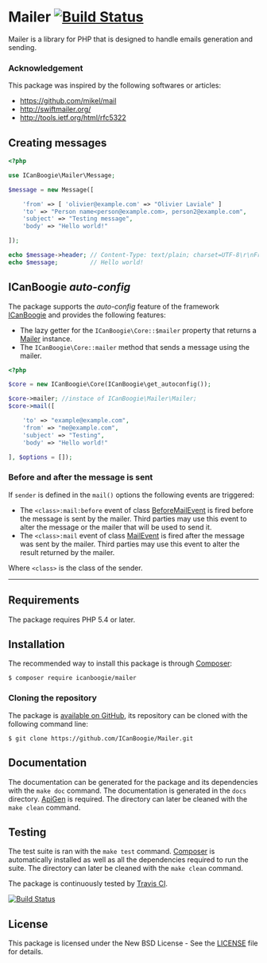 # Mailer [![Build Status](https://travis-ci.org/ICanBoogie/Mailer.svg?branch=master)](https://travis-ci.org/ICanBoogie/Mailer)

Mailer is a library for PHP that is designed to handle emails generation and sending.





### Acknowledgement

This package was inspired by the following softwares or articles:

- <https://github.com/mikel/mail>
- <http://swiftmailer.org/>
- <http://tools.ietf.org/html/rfc5322>





## Creating messages

```php
<?php

use ICanBoogie\Mailer\Message;

$message = new Message([

	'from' => [ 'olivier@example.com' => "Olivier Laviale" ]
	'to' => "Person name<person@example.com>, person2@example.com",
	'subject' => "Testing message",
	'body' => "Hello world!"

]);

echo $message->header; // Content-Type: text/plain; charset=UTF-8\r\nFrom: Olivier Laviale <olivier@ex…
echo $message;         // Hello world!
```





## ICanBoogie _auto-config_

The package supports the _auto-config_ feature of the framework [ICanBoogie][] and provides the
following features:

- The lazy getter for the `ICanBoogie\Core::$mailer` property that returns a [Mailer][] instance.
- The `ICanBoogie\Core::mailer` method that sends a message using the mailer.

```php
<?php

$core = new ICanBoogie\Core(ICanBoogie\get_autoconfig());

$core->mailer; //instace of ICanBoogie\Mailer\Mailer;
$core->mail([

	'to' => "example@example.com",
	'from' => "me@example.com",
	'subject' => "Testing",
	'body' => "Hello world!"

], $options = []);
```




### Before and after the message is sent

If `sender` is defined in the `mail()` options the following events are triggered:

- The `<class>:mail:before` event of class [BeforeMailEvent][] is fired before the message
is sent by the mailer. Third parties may use this event to alter the message or the mailer that
will be used to send it.
- The `<class>:mail` event of class [MailEvent][] is fired after the message was sent by the
mailer. Third parties may use this event to alter the result returned by the mailer.

Where `<class>` is the class of the sender.





----------





## Requirements

The package requires PHP 5.4 or later.





## Installation

The recommended way to install this package is through [Composer](http://getcomposer.org/):

```
$ composer require icanboogie/mailer
```






### Cloning the repository

The package is [available on GitHub](https://github.com/ICanBoogie/Mailer), its repository can be
cloned with the following command line:

	$ git clone https://github.com/ICanBoogie/Mailer.git





## Documentation

The documentation can be generated for the package and its dependencies with the `make doc`
command. The documentation is generated in the `docs` directory. [ApiGen](http://apigen.org/) is
required. The directory can later be cleaned with the `make clean` command.





## Testing

The test suite is ran with the `make test` command. [Composer](http://getcomposer.org/) is
automatically installed as well as all the dependencies required to run the suite.
The directory can later be cleaned with the `make clean` command.

The package is continuously tested by [Travis CI](http://about.travis-ci.org/).

[![Build Status](https://travis-ci.org/ICanBoogie/Mailer.svg?branch=master)](https://travis-ci.org/ICanBoogie/Mailer)





## License

This package is licensed under the New BSD License - See the [LICENSE](LICENSE) file for details.




[BeforeMailEvent]: http://icanboogie.org/docs/class-ICanBoogie.Mailer.BeforeMailEvent.html
[ICanBoogie]: http://icanboogie.org
[Mailer]: http://icanboogie.org/docs/class-ICanBoogie.Mailer.Mailer.html
[MailEvent]: http://icanboogie.org/docs/class-ICanBoogie.Mailer.MailEvent.html
